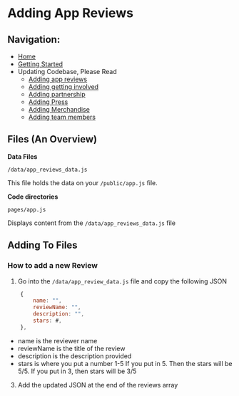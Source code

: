 # Adding App Reviews

## Navigation:
- [Home](README.md)
- [Getting Started](getting-started.md)
- Updating Codebase, Please Read
    - [Adding app reviews](adding-app-reviews.md)
    - [Adding getting involved](adding-getting-involved.md)
    - [Adding partnership](adding-partners.md)
    - [Adding Press](adding-press.md)
    - [Adding Merchandise](adding-merchandise.md)
    - [Adding team members](adding-team-member.md)

## Files (An Overview)

**Data Files**

`/data/app_reviews_data.js`

This file holds the data on your `/public/app.js` file. 

**Code directories**

`pages/app.js`

Displays content from the `/data/app_reviews_data.js` file

## Adding To Files

### How to add a new Review

1. Go into the `/data/app_review_data.js` file and copy the following JSON

```javascript
    {
        name: "",
        reviewName: "",
        description: "",
        stars: #,
    },
```

- name is the reviewer name
- reviewName is the title of the review
- description is the description provided
- stars is where you put a number 1-5 If you put in 5. Then the stars will be 5/5. If you put in 3, then stars will be 3/5

3. Add the updated JSON at the end of the reviews array